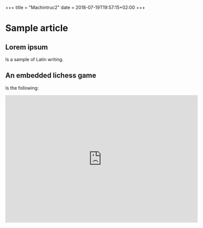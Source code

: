 +++
title = "Machintruc2"
date = 2018-07-19T19:57:15+02:00
+++

# Sample article #

## Lorem ipsum ##

Is a sample of Latin writing.

## An embedded lichess game ##

Is the following:

<iframe width = 600 height=397 frameborder=0 src="https://lichess.org/embed/pBegZCdB/white#51?theme=auto&bg=light"></iframe>